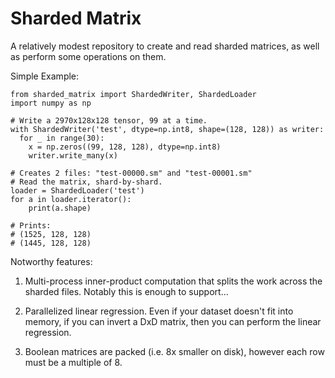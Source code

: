 # Sharded Matrix

A relatively modest repository to create and read sharded matrices, as well as perform some operations on them.

Simple Example:

```
from sharded_matrix import ShardedWriter, ShardedLoader
import numpy as np

# Write a 2970x128x128 tensor, 99 at a time.
with ShardedWriter('test', dtype=np.int8, shape=(128, 128)) as writer:
  for _ in range(30):
    x = np.zeros((99, 128, 128), dtype=np.int8)
    writer.write_many(x)

# Creates 2 files: "test-00000.sm" and "test-00001.sm"
# Read the matrix, shard-by-shard.
loader = ShardedLoader('test')
for a in loader.iterator():
    print(a.shape)

# Prints:
# (1525, 128, 128)
# (1445, 128, 128)

```

Notworthy features:

1. Multi-process inner-product computation that splits the work across the sharded files. Notably this is enough to support...

2. Parallelized linear regression. Even if your dataset doesn't fit into memory, if you can invert a DxD matrix, then you can perform the linear regression.

2. Boolean matrices are packed (i.e. 8x smaller on disk), however each row must be a multiple of 8.
